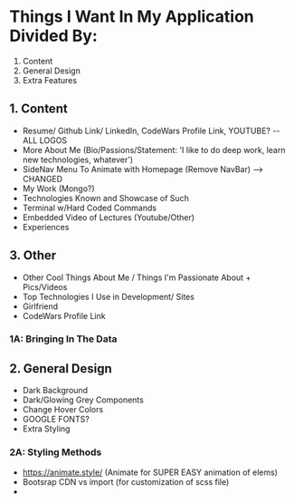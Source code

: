 # Things I Want In My Application Divided By: 
1. Content
2. General Design
3. Extra Features

## 1. Content 
* Resume/ Github Link/ LinkedIn, CodeWars Profile Link, YOUTUBE? -- ALL LOGOS
* More About Me (Bio/Passions/Statement: 'I like to do deep work, learn new technologies, whatever')
* SideNav Menu To Animate with Homepage (Remove NavBar) --> CHANGED
* My Work (Mongo?)
* Technologies Known and Showcase of Such 
* Terminal w/Hard Coded Commands 
* Embedded Video of Lectures (Youtube/Other)
* Experiences
## 3. Other
* Other Cool Things About Me / Things I'm Passionate About + Pics/Videos
* Top Technologies I Use in Development/ Sites
* Girlfriend
* CodeWars Profile Link

### 1A: Bringing In The Data

## 2. General Design 
* Dark Background
* Dark/Glowing Grey Components
* Change Hover Colors
* GOOGLE FONTS?
* Extra Styling

### 2A: Styling Methods 
* https://animate.style/ (Animate for SUPER EASY animation of elems)
* Bootsrap CDN vs import (for customization of scss file)
* 
